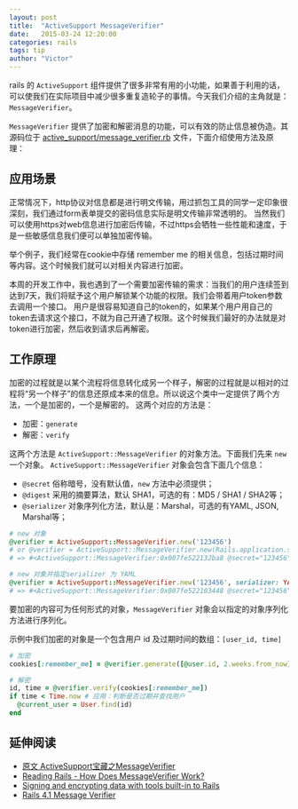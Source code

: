 ```yaml
---
layout: post
title:  "ActiveSupport MessageVerifier"
date:   2015-03-24 12:20:00
categories: rails
tags: tip
author: "Victor"
---
```


rails 的 `ActiveSupport` 组件提供了很多非常有用的小功能，如果善于利用的话，可以使我们在实际项目中减少很多重复造轮子的事情。今天我们介绍的主角就是：`MessageVerifier`。

`MessageVerifier` 提供了加密和解密消息的功能，可以有效的防止信息被伪造。其源码位于 [active_support/message_verifier.rb](http://api.rubyonrails.org/classes/ActiveSupport/MessageVerifier.html) 文件，下面介绍使用方法及原理：

## 应用场景

正常情况下，http协议对信息都是进行明文传输，用过抓包工具的同学一定印象很深刻，我们通过form表单提交的密码信息实际是明文传输非常透明的。 当然我们可以使用https对web信息进行加密后传输，不过https会牺牲一些性能和速度，于是一些敏感信息我们便可以单独加密传输。

举个例子，我们经常在cookie中存储 remember me 的相关信息，包括过期时间等内容。这个时候我们就可以对相关内容进行加密。

本周的开发工作中，我也遇到了一个需要加密传输的需求：当我们的用户连续签到达到7天，我们将赋予这个用户解锁某个功能的权限。我们会带着用户token参数去调用一个接口。 用户是很容易知道自己的token的，如果某个用户用自己的token去请求这个接口，不就为自己开通了权限。这个时候我们最好的办法就是对token进行加密，然后收到请求后再解密。

## 工作原理

加密的过程就是以某个流程将信息转化成另一个样子，解密的过程就是以相对的过程将“另一个样子”的信息还原成本来的信息。所以说这个类中一定提供了两个方法，一个是加密的，一个是解密的。 这两个对应的方法是：

* 加密：`generate`
* 解密：`verify`

这两个方法是 `ActiveSupport::MessageVerifier` 的对象方法。下面我们先来 `new` 一个对象。 `ActiveSupport::MessageVerifier` 对象会包含下面几个信息：

* `@secret` 俗称暗号，没有默认值，`new` 方法中必须提供；
* `@digest` 采用的摘要算法，默认 SHA1，可选的有：MD5 / SHA1 / SHA2等；
* `@serializer` 对象序列化方法，默认是：Marshal，可选的有YAML, JSON, Marshal等；

```ruby
# new 对象
@verifier = ActiveSupport::MessageVerifier.new('123456')
# or @verifier = ActiveSupport::MessageVerifier.new(Rails.application.secrets.password_reset_secret)
# => #<ActiveSupport::MessageVerifier:0x007fe522132ba8 @secret="123456", @digest="SHA1", @serializer=Marshal>

# new 对象并指定serializer 为 YAML
@verifier = ActiveSupport::MessageVerifier.new('123456', serializer: YAML)
# => #<ActiveSupport::MessageVerifier:0x007fe522103448 @secret="123456", @digest="SHA1", @serializer=Psych>
```

要加密的内容可为任何形式的对象，`MessageVerifier` 对象会以指定的对象序列化方法进行序列化。

示例中我们加密的对象是一个包含用户 id 及过期时间的数组：`[user_id, time]`

```ruby
# 加密
cookies[:remember_me] = @verifier.generate([@user.id, 2.weeks.from_now])

# 解密
id, time = @verifier.verify(cookies[:remember_me])
if time < Time.now # 应用：判断是否过期并查找用户
  @current_user = User.find(id)
end
```

## 延伸阅读

* [原文 ActiveSupport宝藏之MessageVerifier](http://www.xinshengyin.com/ruby/activesupport-message-verifier/)
* [Reading Rails - How Does MessageVerifier Work?](http://www.monkeyandcrow.com/blog/reading_rails_how_does_message_verifier_work/)
* [Signing and encrypting data with tools built-in to Rails](http://vesavanska.com/2013/signing-and-encrypting-data-with-tools-built-in-to-rails/)
* [Rails 4.1 Message Verifier](https://www.youtube.com/watch?v=qNJbe1HWXDA)
